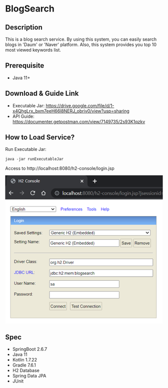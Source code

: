 # BlogSearch

## Description
This is a blog search service. 
By using this system, you can easily search blogs in 'Daum' or 'Naver' platform.
Also, this system provides you top 10 most viewed keywords list.

## Prerequisite
- Java 11+

## Download & Guide Link
- Executable Jar: https://drive.google.com/file/d/1-x4QhgLrx_bxm7eeH66l8NERJ_obriv0/view?usp=sharing
- API Guide: https://documenter.getpostman.com/view/7149735/2s93K1qzkv

## How to Load Service?
Run Executable Jar:

    java -jar runExecutableJar

Access to http://localhost:8080/h2-console/login.jsp

![img.png](src/main/resources/static/img.png)
 

## Spec
- SpringBoot 2.6.7
- Java 11
- Kotlin 1.7.22
- Gradle 7.6.1
- H2 Database
- Spring Data JPA
- JUnit
